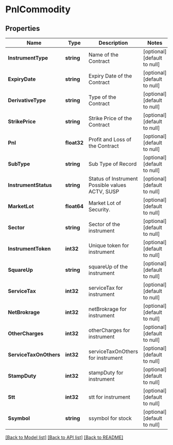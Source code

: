 # PnlCommodity

## Properties
Name | Type | Description | Notes
------------ | ------------- | ------------- | -------------
**InstrumentType** | **string** | Name of the Contract | [optional] [default to null]
**ExpiryDate** | **string** | Expiry Date of the Contract | [optional] [default to null]
**DerivativeType** | **string** | Type of the Contract | [optional] [default to null]
**StrikePrice** | **string** | Strike Price of the Contract | [optional] [default to null]
**Pnl** | **float32** | Profit and Loss of the Contract | [optional] [default to null]
**SubType** | **string** | Sub Type of Record | [optional] [default to null]
**InstrumentStatus** | **string** | Status of Instrument Possible values ACTV, SUSP | [optional] [default to null]
**MarketLot** | **float64** | Market Lot of Security. | [optional] [default to null]
**Sector** | **string** | Sector of the instrument | [optional] [default to null]
**InstrumentToken** | **int32** | Unique token for instrument | [optional] [default to null]
**SquareUp** | **string** | squareUp of the instrument | [optional] [default to null]
**ServiceTax** | **int32** | serviceTax for instrument | [optional] [default to null]
**NetBrokrage** | **int32** | netBrokrage for instrument | [optional] [default to null]
**OtherCharges** | **int32** | otherCharges for instrument | [optional] [default to null]
**ServiceTaxOnOthers** | **int32** | serviceTaxOnOthers for instrument | [optional] [default to null]
**StampDuty** | **int32** | stampDuty for instrument | [optional] [default to null]
**Stt** | **int32** | stt for instrument | [optional] [default to null]
**Ssymbol** | **string** | ssymbol for stock | [optional] [default to null]

[[Back to Model list]](../README.md#documentation-for-models) [[Back to API list]](../README.md#documentation-for-api-endpoints) [[Back to README]](../README.md)

